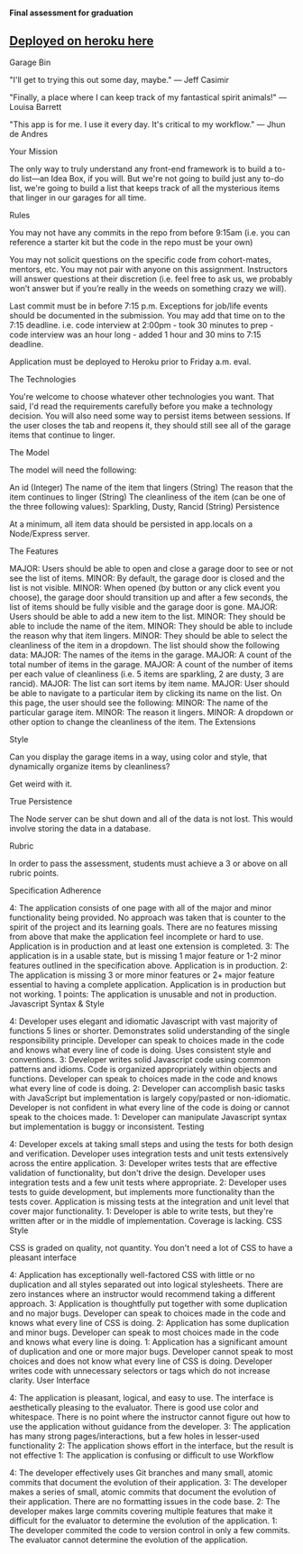 #### Final assessment for graduation

## [Deployed on heroku here](https://garage-bin-staci.herokuapp.com/)
Garage Bin

"I'll get to trying this out some day, maybe." — Jeff Casimir

"Finally, a place where I can keep track of my fantastical spirit animals!" — Louisa Barrett

"This app is for me. I use it every day. It's critical to my workflow." — Jhun de Andres

Your Mission

The only way to truly understand any front-end framework is to build a to-do list—an Idea Box, if you will. But we're not going to build just any to-do list, we're going to build a list that keeps track of all the mysterious items that linger in our garages for all time.

Rules

You may not have any commits in the repo from before 9:15am (i.e. you can reference a starter kit but the code in the repo must be your own)

You may not solicit questions on the specific code from cohort-mates, mentors, etc. You may not pair with anyone on this assignment. Instructors will answer questions at their discretion (i.e. feel free to ask us, we probably won’t answer but if you’re really in the weeds on something crazy we will).

Last commit must be in before 7:15 p.m. Exceptions for job/life events should be documented in the submission. You may add that time on to the 7:15 deadline. i.e. code interview at 2:00pm - took 30 minutes to prep - code interview was an hour long - added 1 hour and 30 mins to 7:15 deadline.

Application must be deployed to Heroku prior to Friday a.m. eval.

The Technologies

You're welcome to choose whatever other technologies you want. That said, I'd read the requirements carefully before you make a technology decision. You will also need some way to persist items between sessions. If the user closes the tab and reopens it, they should still see all of the garage items that continue to linger.

The Model

The model will need the following:

An id (Integer)
The name of the item that lingers (String)
The reason that the item continues to linger (String)
The cleanliness of the item (can be one of the three following values): Sparkling, Dusty, Rancid (String)
Persistence

At a minimum, all item data should be persisted in app.locals on a Node/Express server.

The Features

MAJOR: Users should be able to open and close a garage door to see or not see the list of items.
MINOR: By default, the garage door is closed and the list is not visible.
MINOR: When opened (by button or any click event you choose), the garage door should transition up and after a few seconds, the list of items should be fully visible and the garage door is gone.
MAJOR: Users should be able to add a new item to the list.
MINOR: They should be able to include the name of the item.
MINOR: They should be able to include the reason why that item lingers.
MINOR: They should be able to select the cleanliness of the item in a dropdown.
The list should show the following data:
MAJOR: The names of the items in the garage.
MAJOR: A count of the total number of items in the garage.
MAJOR: A count of the number of items per each value of cleanliness (i.e. 5 items are sparkling, 2 are dusty, 3 are rancid).
MAJOR: The list can sort items by item name.
MAJOR: User should be able to navigate to a particular item by clicking its name on the list. On this page, the user should see the following:
MINOR: The name of the particular garage item.
MINOR: The reason it lingers.
MINOR: A dropdown or other option to change the cleanliness of the item.
The Extensions

Style

Can you display the garage items in a way, using color and style, that dynamically organize items by cleanliness?

Get weird with it.

True Persistence

The Node server can be shut down and all of the data is not lost. This would involve storing the data in a database.

Rubric

In order to pass the assessment, students must achieve a 3 or above on all rubric points.

Specification Adherence

4: The application consists of one page with all of the major and minor functionality being provided. No approach was taken that is counter to the spirit of the project and its learning goals. There are no features missing from above that make the application feel incomplete or hard to use. Application is in production and at least one extension is completed.
3: The application is in a usable state, but is missing 1 major feature or 1-2 minor features outlined in the specification above. Application is in production.
2: The application is missing 3 or more minor features or 2+ major feature essential to having a complete application. Application is in production but not working.
1 points: The application is unusable and not in production.
Javascript Syntax & Style

4: Developer uses elegant and idiomatic Javascript with vast majority of functions 5 lines or shorter. Demonstrates solid understanding of the single responsibility principle. Developer can speak to choices made in the code and knows what every line of code is doing. Uses consistent style and conventions.
3: Developer writes solid Javascript code using common patterns and idioms. Code is organized appropriately within objects and functions. Developer can speak to choices made in the code and knows what every line of code is doing.
2: Developer can accomplish basic tasks with JavaScript but implementation is largely copy/pasted or non-idiomatic. Developer is not confident in what every line of the code is doing or cannot speak to the choices made.
1: Developer can manipulate Javascript syntax but implementation is buggy or inconsistent.
Testing

4: Developer excels at taking small steps and using the tests for both design and verification. Developer uses integration tests and unit tests extensively across the entire application.
3: Developer writes tests that are effective validation of functionality, but don't drive the design. Developer uses integration tests and a few unit tests where appropriate.
2: Developer uses tests to guide development, but implements more functionality than the tests cover. Application is missing tests at the integration and unit level that cover major functionality.
1: Developer is able to write tests, but they're written after or in the middle of implementation. Coverage is lacking.
CSS Style

CSS is graded on quality, not quantity. You don't need a lot of CSS to have a pleasant interface

4: Application has exceptionally well-factored CSS with little or no duplication and all styles separated out into logical stylesheets. There are zero instances where an instructor would recommend taking a different approach.
3: Application is thoughtfully put together with some duplication and no major bugs. Developer can speak to choices made in the code and knows what every line of CSS is doing.
2: Application has some duplication and minor bugs. Developer can speak to most choices made in the code and knows what every line is doing.
1: Application has a significant amount of duplication and one or more major bugs. Developer cannot speak to most choices and does not know what every line of CSS is doing. Developer writes code with unnecessary selectors or tags which do not increase clarity.
User Interface

4: The application is pleasant, logical, and easy to use. The interface is aesthetically pleasing to the evaluator. There is good use color and whitespace. There is no point where the instructor cannot figure out how to use the application without guidance from the developer.
3: The application has many strong pages/interactions, but a few holes in lesser-used functionality
2: The application shows effort in the interface, but the result is not effective
1: The application is confusing or difficult to use
Workflow

4: The developer effectively uses Git branches and many small, atomic commits that document the evolution of their application.
3: The developer makes a series of small, atomic commits that document the evolution of their application. There are no formatting issues in the code base.
2: The developer makes large commits covering multiple features that make it difficult for the evaluator to determine the evolution of the application.
1: The developer commited the code to version control in only a few commits. The evaluator cannot determine the evolution of the application.
